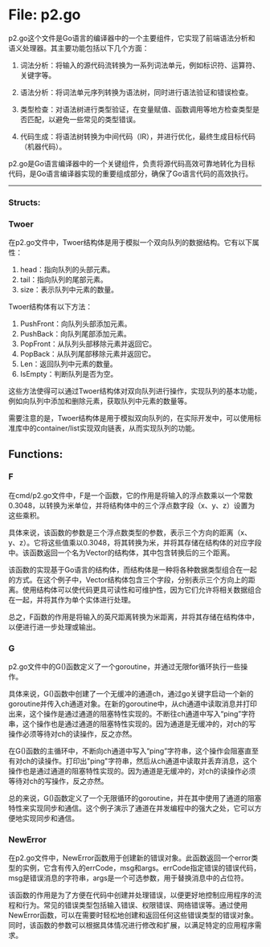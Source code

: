 # File: p2.go

p2.go这个文件是Go语言的编译器中的一个主要组件，它实现了前端语法分析和语义处理器。其主要功能包括以下几个方面：

1. 词法分析：将输入的源代码流转换为一系列词法单元，例如标识符、运算符、关键字等。

2. 语法分析：将词法单元序列转换为语法树，同时进行语法验证和错误检查。

3. 类型检查：对语法树进行类型验证，在变量赋值、函数调用等地方检查类型是否匹配，以避免一些常见的类型错误。

4. 代码生成：将语法树转换为中间代码（IR），并进行优化，最终生成目标代码（机器代码）。

p2.go是Go语言编译器中的一个关键组件，负责将源代码高效可靠地转化为目标代码，是Go语言编译器实现的重要组成部分，确保了Go语言代码的高效执行。




---

### Structs:

### Twoer

在p2.go文件中，Twoer结构体是用于模拟一个双向队列的数据结构。它有以下属性：

1. head：指向队列的头部元素。
2. tail：指向队列的尾部元素。
3. size：表示队列中元素的数量。

Twoer结构体有以下方法：

1. PushFront：向队列头部添加元素。
2. PushBack：向队列尾部添加元素。
3. PopFront：从队列头部移除元素并返回它。
4. PopBack：从队列尾部移除元素并返回它。
5. Len：返回队列中元素的数量。
6. IsEmpty：判断队列是否为空。

这些方法使得可以通过Twoer结构体对双向队列进行操作，实现队列的基本功能，例如向队列中添加和删除元素，获取队列中元素的数量等。

需要注意的是，Twoer结构体是用于模拟双向队列的，在实际开发中，可以使用标准库中的container/list实现双向链表，从而实现队列的功能。



## Functions:

### F

在cmd/p2.go文件中，F是一个函数，它的作用是将输入的浮点数乘以一个常数0.3048，以转换为米单位，并将结构体中的三个浮点数字段（x、y、z）设置为这些乘积。

具体来说，该函数的参数是三个浮点数类型的参数，表示三个方向的距离（x、y、z）。它将这些值乘以0.3048，将其转换为米，并将其存储在结构体的对应字段中。该函数返回一个名为Vector的结构体，其中包含转换后的三个距离。

该函数的实现基于Go语言的结构体，而结构体是一种将各种数据类型组合在一起的方式。在这个例子中，Vector结构体包含三个字段，分别表示三个方向上的距离。使用结构体可以使代码更具可读性和可维护性，因为它们允许将相关数据组合在一起，并将其作为单个实体进行处理。

总之，F函数的作用是将输入的英尺距离转换为米距离，并将其存储在结构体中，以便进行进一步处理或输出。



### G

p2.go文件中的G()函数定义了一个goroutine，并通过无限for循环执行一些操作。

具体来说，G()函数中创建了一个无缓冲的通道ch，通过go关键字启动一个新的goroutine并传入ch通道对象。在新的goroutine中，从ch通道中读取消息并打印出来，这个操作是通过通道的阻塞特性实现的。不断往ch通道中写入“ping”字符串，这个操作也是通过通道的阻塞特性实现的。因为通道是无缓冲的，对ch的写操作必须等待对ch的读操作，反之亦然。

在G()函数的主循环中，不断向ch通道中写入“ping”字符串，这个操作会阻塞直至有对ch的读操作。打印出"ping"字符串，然后从ch通道中读取并丢弃消息，这个操作也是通过通道的阻塞特性实现的。因为通道是无缓冲的，对ch的读操作必须等待对ch的写操作，反之亦然。

总的来说，G()函数定义了一个无限循环的goroutine，并在其中使用了通道的阻塞特性来实现同步和通信。这个例子演示了通道在并发编程中的强大之处，它可以方便地实现同步和通信。



### NewError

在p2.go文件中，NewError函数用于创建新的错误对象。此函数返回一个error类型的实例，它含有传入的errCode，msg和args。errCode指定错误的错误代码，msg是错误消息的字符串，args是一个可选参数，用于替换消息中的占位符。

该函数的作用是为了方便在代码中创建并处理错误，以便更好地控制应用程序的流程和行为。常见的错误类型包括输入错误、权限错误、网络错误等。通过使用NewError函数，可以在需要时轻松地创建和返回任何这些错误类型的错误对象。同时，该函数的参数可以根据具体情况进行修改和扩展，以满足特定的应用程序需求。



